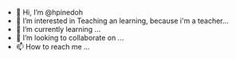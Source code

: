 - 👋 Hi, I’m @hpinedoh
- 👀 I’m interested in Teaching an learning, because i'm a teacher...
- 🌱 I’m currently learning ...
- 💞️ I’m looking to collaborate on ...
- 📫 How to reach me ...

<!---
hpinedoh/hpinedoh is a ✨ special ✨ repository because its `README.md` (this file) appears on your GitHub profile.
You can click the Preview link to take a look at your changes.
--->
